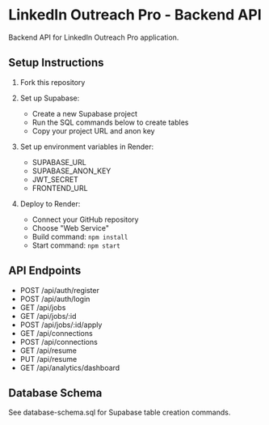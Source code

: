 # LinkedIn Outreach Pro - Backend API

Backend API for LinkedIn Outreach Pro application.

## Setup Instructions

1. Fork this repository
2. Set up Supabase:
   - Create a new Supabase project
   - Run the SQL commands below to create tables
   - Copy your project URL and anon key

3. Set up environment variables in Render:
   - SUPABASE_URL
   - SUPABASE_ANON_KEY
   - JWT_SECRET
   - FRONTEND_URL

4. Deploy to Render:
   - Connect your GitHub repository
   - Choose "Web Service"
   - Build command: `npm install`
   - Start command: `npm start`

## API Endpoints

- POST /api/auth/register
- POST /api/auth/login
- GET /api/jobs
- GET /api/jobs/:id
- POST /api/jobs/:id/apply
- GET /api/connections
- POST /api/connections
- GET /api/resume
- PUT /api/resume
- GET /api/analytics/dashboard

## Database Schema

See database-schema.sql for Supabase table creation commands.
